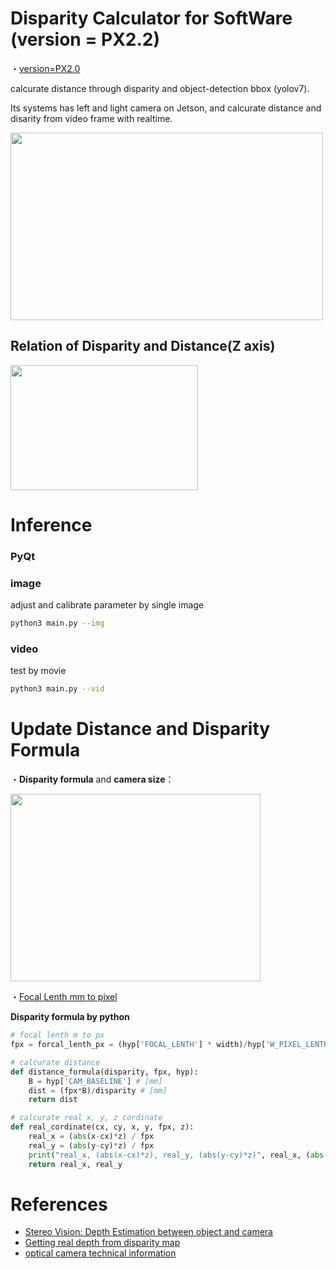 # Disparity Calculator for SoftWare (version = PX2.2)

・[version=PX2.0](https://github.com/madara-tribe/SW-onnx-DisparityCalculator-PX2.0/tree/px2.0)


calcurate distance through disparity and object-detection bbox (yolov7).

Its systems has left and light camera on Jetson, and calcurate distance and disarity from video frame with realtime.

<img src="https://user-images.githubusercontent.com/48679574/208080750-93395d41-45a5-434e-91de-5a8a0928e53e.png" width="500" height="300"/>


## Relation of Disparity and Distance(Z axis)

<img src="https://user-images.githubusercontent.com/48679574/208106182-219e477f-7608-4fd0-9345-7d29ab568933.jpg" width="300" height="200"/>



# Inference

### PyQt

### image
adjust and calibrate parameter by single image 

```sh
python3 main.py --img
```
### video
test by movie 

```sh
python3 main.py --vid
```

# Update Distance and Disparity Formula

・<b>Disparity formula</b> and <b>camera size</b>：

<img src="https://user-images.githubusercontent.com/48679574/208103490-39835a32-649e-4cf9-adbf-51bb7d3fd85c.png" width="400" height="300"/>

・[Focal Lenth mm to pixel](https://answers.opencv.org/question/17076/conversion-focal-distance-from-mm-to-pixels/)


<b>Disparity formula by python</b>
```python
# focal lenth m to px
fpx = forcal_lenth_px = (hyp['FOCAL_LENTH'] * width)/hyp['W_PIXEL_LENTH'] # [px]

# calcurate distance
def distance_formula(disparity, fpx, hyp):
    B = hyp['CAM_BASELINE'] # [mm]
    dist = (fpx*B)/disparity # [mm]
    return dist

# calcurate real x, y, z cordinate
def real_cordinate(cx, cy, x, y, fpx, z):
    real_x = (abs(x-cx)*z) / fpx
    real_y = (abs(y-cy)*z) / fpx
    print("real_x, (abs(x-cx)*z), real_y, (abs(y-cy)*z)", real_x, (abs(x-cx)*z), real_y, (abs(y-cy)*z))
    return real_x, real_y
```



# References
- [Stereo Vision: Depth Estimation between object and camera](https://medium.com/analytics-vidhya/distance-estimation-cf2f2fd709d8)
- [Getting real depth from disparity map](https://stackoverflow.com/questions/23039961/getting-real-depth-from-disparity-map)
- [optical camera technical information](https://www.shodensha-inc.co.jp/solution/)
